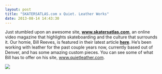 ```yaml
---
layout: post
title: "SKATERSATLAS.com x Quiet. Leather Works"
date: 2013-08-14 14:43:30
---
```


<p>Just stumbled upon an awesome site, <a href="http://www.skatersatlas.com"><strong><a href="http://www.skatersatlas.com">www.skatersatlas.com</a></strong></a>, an online video magazine that highlights skateboarding and the culture that surrounds it. Our homie, Bill Reeves, is featured in their latest article <a href="http://www.skatersatlas.com/quiet-leather-works-with-bill-reeves/"><strong>here</strong></a>. He&#8217;s been working with leather for the past couple years now, currently based out of Denver, and has some amazing custom pieces. You can see some of what Bill has to offer on his site, <a href="http://www.quietleather.com">www.quietleather.com</a>. </p>
<p><a href="http://www.skatersatlas.com/quiet-leather-works-with-bill-reeves/"><img src="http://media.tumblr.com/1b86d70b27dc9a853729cb60884c9ddf/tumblr_inline_mrizciKpOv1qz4rgp.jpg"/></a></p>
